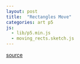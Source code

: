 ```yaml
---
layout: post
title:  "Rectangles Move"
categories: art p5
js:
  - lib/p5.min.js
  - moving_rects.sketch.js
---
```


[source](/assets/js/moving_rects.sketch.js)

<div id="sketch-container"></div>
